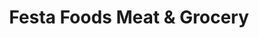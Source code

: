 ---
title: "Festa Foods Meat & Grocery"
url: /etobicoke/festa-foods-meat-und-grocery/
shop: Metzgerei
---